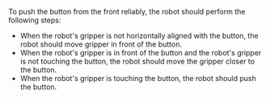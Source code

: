 To push the button from the front reliably, the robot should perform the following steps:

- When the robot's gripper is not horizontally aligned with the button, the robot should move gripper in front of the button.
- When the robot's gripper is in front of the button and the robot's gripper is not touching the button, the robot should move the gripper closer to the button.
- When the robot's gripper is touching the button, the robot should push the button.
